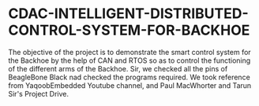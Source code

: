 # CDAC-INTELLIGENT-DISTRIBUTED-CONTROL-SYSTEM-FOR-BACKHOE
The objective of the project is to demonstrate the smart control system for the Backhoe by the help of CAN and RTOS so as to control the functioning of the different arms of the Backhoe.
Sir, we checked all the pins of BeagleBone Black nad checked the programs required. 
We took reference from YaqoobEmbedded Youtube channel, and Paul MacWhorter and Tarun Sir's  Project Drive.
